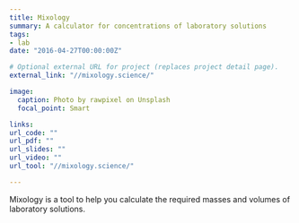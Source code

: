 ```yaml
---
title: Mixology
summary: A calculator for concentrations of laboratory solutions
tags:
- lab
date: "2016-04-27T00:00:00Z"

# Optional external URL for project (replaces project detail page).
external_link: "//mixology.science/"

image:
  caption: Photo by rawpixel on Unsplash
  focal_point: Smart

links:
url_code: ""
url_pdf: ""
url_slides: ""
url_video: ""
url_tool: "//mixology.science/"

---
```


Mixology is a tool to help you calculate the required masses and volumes of laboratory solutions.